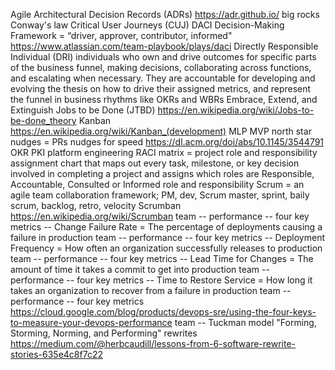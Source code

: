Agile
Architectural Decision Records (ADRs) https://adr.github.io/
big rocks
Conway's law
Critical User Journeys (CUJ)
DACI Decision-Making Framework = “driver, approver, contributor, informed" https://www.atlassian.com/team-playbook/plays/daci
Directly Responsible Individual (DRI) individuals who own and drive outcomes for specific parts of the business funnel, making decisions, collaborating across functions, and escalating when necessary. They are accountable for developing and evolving the thesis on how to drive their assigned metrics, and represent the funnel in business rhythms like OKRs and WBRs
Embrace, Extend, and Extinguish
Jobs to be Done (JTBD) https://en.wikipedia.org/wiki/Jobs-to-be-done_theory
Kanban https://en.wikipedia.org/wiki/Kanban_(development)
MLP
MVP
north star
nudges = PRs nudges for speed https://dl.acm.org/doi/abs/10.1145/3544791
OKR
PKI
platform engineering
RACI matrix = project role and responsibility assignment chart that maps out every task, milestone, or key decision involved in completing a project and assigns which roles are Responsible, Accountable, Consulted or Informed
role and responsibility
Scrum = an agile team collaboration framework; PM, dev, Scrum master, sprint, baily scrum, backlog, retro, velocity
Scrumban https://en.wikipedia.org/wiki/Scrumban
team -- performance -- four key metrics -- Change Failure Rate = The percentage of deployments causing a failure in production
team -- performance -- four key metrics -- Deployment Frequency = How often an organization successfully releases to production
team -- performance -- four key metrics -- Lead Time for Changes = The amount of time it takes a commit to get into production
team -- performance -- four key metrics -- Time to Restore Service = How long it takes an organization to recover from a failure in production
team -- performance -- four key metrics https://cloud.google.com/blog/products/devops-sre/using-the-four-keys-to-measure-your-devops-performance
team -- Tuckman model "Forming, Storming, Norming, and Performing"
rewrites https://medium.com/@herbcaudill/lessons-from-6-software-rewrite-stories-635e4c8f7c22
